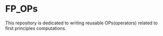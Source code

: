 # FP_OPs
This repository is dedicated to writing reusable OPs(operators) related to first principles computations.
